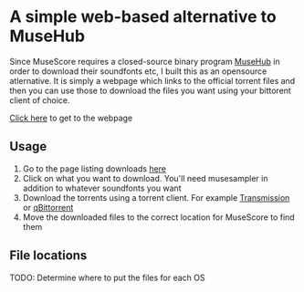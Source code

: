 # A simple web-based alternative to MuseHub

Since MuseScore requires a closed-source binary program [MuseHub](https://www.musehub.com/) in order to download their soundfonts etc, I built this as an opensource atlernative. It is simply a webpage which links to the official torrent files and then you can use those to download the files you want using your bittorent client of choice.

[Click here](https://anka-213.github.io/musehub-html) to get to the webpage

## Usage
1. Go to the page listing downloads [here](https://anka-213.github.io/musehub-html)
2. Click on what you want to download. You'll need musesampler in addition to whatever soundfonts you want
3. Download the torrents using a torrent client. For example [Transmission](https://transmissionbt.com/) or [qBittorrent](https://www.qbittorrent.org/)
4. Move the downloaded files to the correct location for MuseScore to find them

## File locations

TODO: Determine where to put the files for each OS
